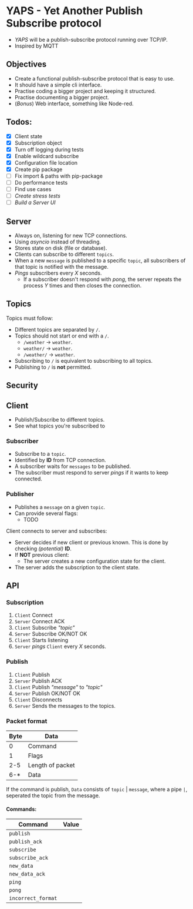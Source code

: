 # YAPS - Yet Another Publish Subscribe protocol
- *YAPS* will be a publish-subscribe protocol running over TCP/IP.
- Inspired by MQTT

## Objectives
- Create a functional publish-subscribe protocol that is easy to use.
- It should have a simple cli interface.
- Practise coding a bigger project and keeping it structured.
- Practise documenting a bigger project.
- (*Bonus*) Web interface, something like Node-red.

## Todos:
- [X] Client state
- [X] Subscription object
- [X] Turn off logging during tests
- [X] Enable wildcard subscribe
- [X] Configuration file location
- [X] Create pip package
- [ ] Fix import & paths with pip-package
- [ ] Do performance tests
- [ ] Find use cases
- [ ] *Create stress tests*
- [ ] *Build a Server UI*

## Server
- Always on, listening for new TCP connections.
- Using *asyncio* instead of threading.
- Stores state on disk (file or database).
- Clients can subscribe to different `topics`.
- When a new `message` is published to a specific `topic`, all subscribers of that topic is notified with the message.
- *Pings* subscribers every *X* seconds.
  - If a subscriber doesn't respond with *pong*, the server repeats the process *Y* times and then closes the connection.

## Topics
Topics must follow:
- Different topics are separated by `/`.
- Topics should not start or end with a `/`.
  - `/weather` -> `weather`.
  - `weather/` -> `weather`.
  - `/weather/` -> `weather`.
- Subscribing to `/` is equivalent to subscribing to all topics.
- Publishing to `/` is **not** permitted.

## Security


## Client
- Publish/Subscribe to different topics.
- See what topics you're subscribed to

### Subscriber
- Subscribe to a `topic`.
- Identified by **ID** from TCP connection.
- A subscriber waits for `messages` to be published.
- The subscriber must respond to server *pings* if it wants to keep connected.

### Publisher
- Publishes a `message` on a given `topic`.
- Can provide several flags:
  - TODO

Client connects to server and subscribes:
- Server decides if new client or previous known. This is done by checking *(potential)* **ID**.
- If **NOT** previous client:
  - The server creates a new configuration state for the client.
- The server adds the subscription to the client state.

## API

### Subscription
1. `Client` Connect
2. `Server` Connect ACK
3. `Client` Subscribe *"topic"*
4. `Server` Subscribe OK/NOT OK
5. `Client` Starts listening
6. `Server` *pings* `Client` every *X* seconds.


### Publish
1. `Client` Publish
2. `Server` Publish ACK
3. `Client` Publish *"message"* to *"topic"*
4. `Server` Publish OK/NOT OK
5. `Client` Disconnects
6. `Server` Sends the messages to the topics.


### Packet format
| Byte | Data |
| ---- | --- |
| 0 | Command |
| 1 | Flags |
| 2-5 | Length of packet |
| 6-* | Data |

If the command is publish, `Data` consists of `topic` | `message`, where a
pipe `|`, seperated the topic from the message.

#### Commands:
| Command | Value |
| ---- | --- |
| `publish` | |
| `publish_ack` | |
| `subscribe` | |
| `subscribe_ack` | |
| `new_data` | |
| `new_data_ack` | |
| `ping` | |
| `pong` | |
| `incorrect_format` | |


